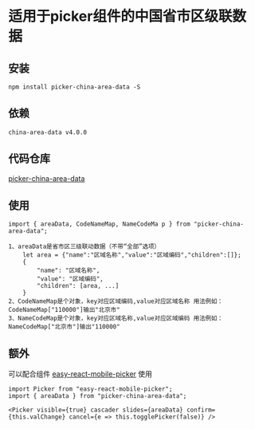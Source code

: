 # 适用于picker组件的中国省市区级联数据

## 安装

    npm install picker-china-area-data -S

## 依赖

    china-area-data v4.0.0

## 代码仓库

[picker-china-area-data](https://github.com/751848178/picker-china-area-data "适用于picker组件的中国省市区级联数据")

## 使用

    import { areaData, CodeNameMap, NameCodeMa p } from "picker-china-area-data";
    
    1、areaData是省市区三级联动数据（不带“全部”选项）
        let area = {"name":"区域名称","value":"区域编码","children":[]};
        {
            "name": "区域名称",
            "value": "区域编码",
            "children": [area, ...]
        }
    2、CodeNameMap是个对象，key对应区域编码,value对应区域名称 用法例如：CodeNameMap["110000"]输出"北京市"
    3、NameCodeMap是个对象，key对应区域名称,value对应区域编码 用法例如：NameCodeMap["北京市"]输出"110000"

## 额外

可以配合组件 [easy-react-mobile-picker](https://www.npmjs.com/package/easy-react-mobile-picker "类似IOS样式的Picker组件") 使用

    import Picker from "easy-react-mobile-picker";
    import { areaData } from "picker-china-area-data";

    <Picker visible={true} cascader slides={areaData} confirm={this.valChange} cancel={e => this.togglePicker(false)} />

